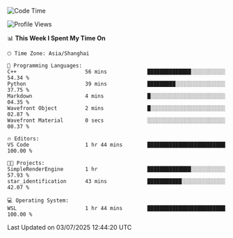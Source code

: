 <!--START_SECTION:waka-->
![Code Time](http://img.shields.io/badge/Code%20Time-3%2C023%20hrs%2033%20mins-blue)

![Profile Views](http://img.shields.io/badge/Profile%20Views-0-blue)

📊 **This Week I Spent My Time On** 

```text
🕑︎ Time Zone: Asia/Shanghai

💬 Programming Languages: 
C++                      56 mins             ██████████████░░░░░░░░░░░   54.34 % 
Python                   39 mins             █████████░░░░░░░░░░░░░░░░   37.75 % 
Markdown                 4 mins              █░░░░░░░░░░░░░░░░░░░░░░░░   04.35 % 
Wavefront Object         2 mins              █░░░░░░░░░░░░░░░░░░░░░░░░   02.87 % 
Wavefront Material       0 secs              ░░░░░░░░░░░░░░░░░░░░░░░░░   00.37 % 

🔥 Editors: 
VS Code                  1 hr 44 mins        █████████████████████████   100.00 % 

🐱‍💻 Projects: 
SimpleRenderEngine       1 hr                ██████████████░░░░░░░░░░░   57.93 % 
star_identification      43 mins             ███████████░░░░░░░░░░░░░░   42.07 % 

💻 Operating System: 
WSL                      1 hr 44 mins        █████████████████████████   100.00 % 
```


 Last Updated on 03/07/2025 12:44:20 UTC
<!--END_SECTION:waka-->